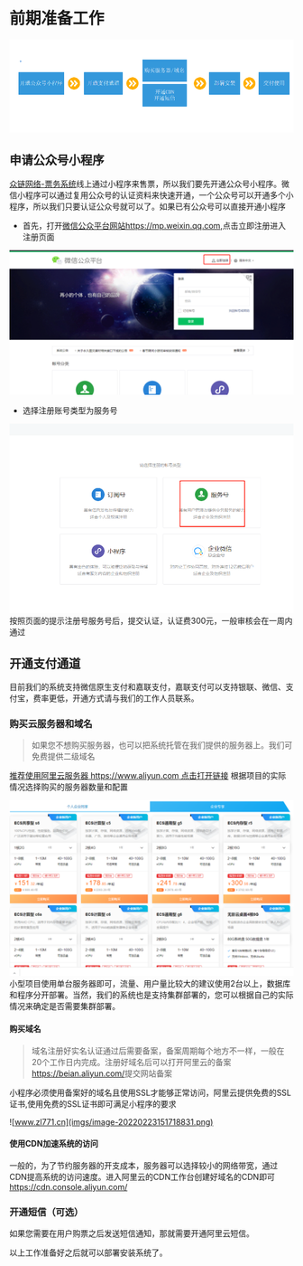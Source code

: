 # 前期准备工作

![广西众链网络科技有限公司-www.zl771.cn 众链票务系统-智慧票务系统开通流程](imgs/image-20220223153715605.png)

## 申请公众号小程序

[众链网络-票务系统](https://www.zl771.cn)线上通过小程序来售票，所以我们要先开通公众号小程序。微信小程序可以通过复用公众号的认证资料来快速开通，一个公众号可以开通多个小程序，所以我们只要认证公众号就可以了。如果已有公众号可以直接开通小程序

+ 首先，打开[微信公众平台网站<https://mp.weixin.qq.com>](https://mp.weixin.qq.com),点击立即注册进入注册页面

![广西众链网络科技有限公司-www.zl771.cn 众链票务系统-众链网络-小程序售票](imgs/image-20220223145755505.png)

+ 选择注册账号类型为服务号

![广西众链网络科技有限公司-www.zl771.cn 众链票务系统-众链网络-小程序售票](imgs/image-20220223145933090.png)
按照页面的提示注册号服务号后，提交认证，认证费300元，一般审核会在一周内通过

## 开通支付通道

目前我们的系统支持微信原生支付和嘉联支付，嘉联支付可以支持银联、微信、支付宝，费率更低，开通方式请与我们的工作人员联系。

### 购买云服务器和域名

>如果您不想购买服务器，也可以把系统托管在我们提供的服务器上。我们可免费提供二级域名

[推荐使用阿里云服务器 https://www.aliyun.com 点击打开链接](https://www.aliyun.com/daily-act/ecs/fy22-12-yure?userCode=n2h0vqr9) 根据项目的实际情况选择购买的服务器数量和配置

![广西众链网络科技有限公司-www.zl771.cn 众链票务系统-众链网络-智慧票务系统](imgs/image-20220223151104231.png)
小型项目使用单台服务器即可，流量、用户量比较大的建议使用2台以上，数据库和程序分开部署。当然，我们的系统也是支持集群部署的，您可以根据自己的实际情况来确定是否需要集群部署。

#### 购买域名

>域名注册好实名认证通过后需要备案，备案周期每个地方不一样，一般在20个工作日内完成。注册好域名后可以打开阿里云的备案<https://beian.aliyun.com/>提交网站备案

小程序必须使用备案好的域名且使用SSL才能够正常访问，阿里云提供免费的SSL证书,使用免费的SSL证书即可满足小程序的要求

![www.zl771.cn](imgs/image-20220223151718831.png)

#### 使用CDN加速系统的访问

一般的，为了节约服务器的开支成本，服务器可以选择较小的网络带宽，通过CDN提高系统的访问速度。进入阿里云的CDN工作台创建好域名的CDN即可<https://cdn.console.aliyun.com/>

### 开通短信（可选）

如果您需要在用户购票之后发送短信通知，那就需要开通阿里云短信。

以上工作准备好之后就可以部署安装系统了。
